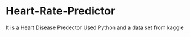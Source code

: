 ﻿# Heart-Rate-Predictor

It is a Heart Disease Predector 
Used Python and a data set from kaggle 
#
#
